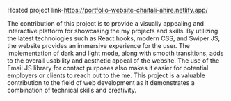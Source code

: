 Hosted project link-https://portfolio-website-chaitali-ahire.netlify.app/

The contribution of this project is to provide a visually appealing and interactive platform for showcasing the my projects and skills. By utilizing the latest technologies such as React hooks, modern CSS, and Swiper JS, the website provides an immersive experience for the user. The implementation of dark and light mode, along with smooth transitions, adds to the overall usability and aesthetic appeal of the website. The use of the Email JS library for contact purposes also makes it easier for potential employers or clients to reach out to the me. This project is a valuable contribution to the field of web development as it demonstrates a combination of technical skills and creativity.
